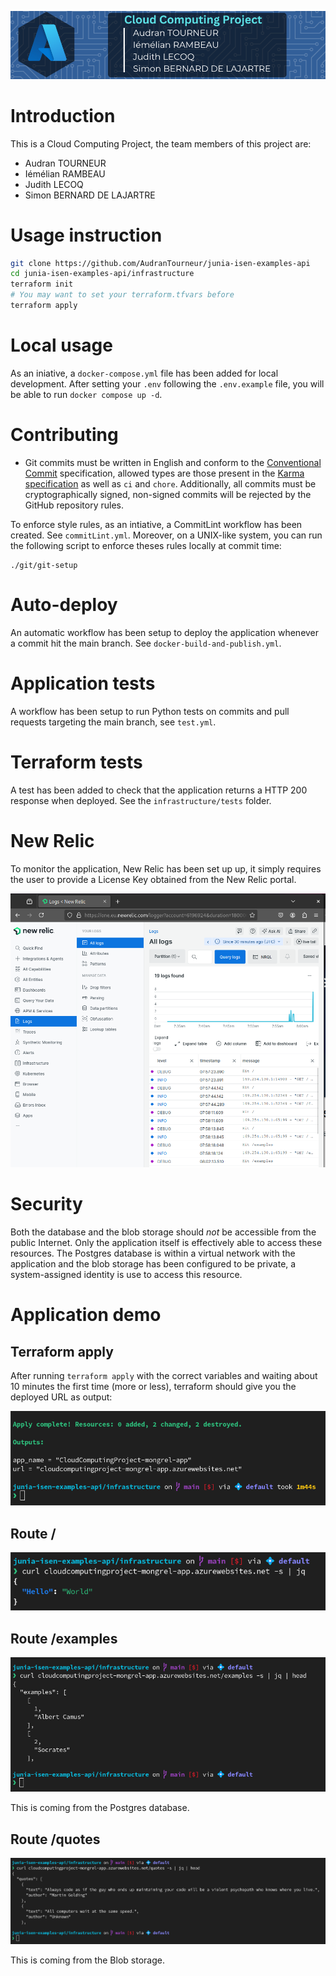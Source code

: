 ![banner](images/banner.png)

# Introduction

This is a Cloud Computing Project, the team members of this project are:
- Audran TOURNEUR
- Iémélian RAMBEAU
- Judith LECOQ
- Simon BERNARD DE LAJARTRE

# Usage instruction

```sh
git clone https://github.com/AudranTourneur/junia-isen-examples-api
cd junia-isen-examples-api/infrastructure
terraform init
# You may want to set your terraform.tfvars before
terraform apply
```

# Local usage

As an iniative, a `docker-compose.yml` file has been added for local development.
After setting your `.env` following the `.env.example` file, you will be able to run `docker compose up -d`.

# Contributing

- Git commits must be written in English and conform to the [Conventional Commit](https://www.conventionalcommits.org/en/v1.0.0/) specification, allowed types are those present in the [Karma specification](https://karma-runner.github.io/6.4/dev/git-commit-msg.html) as well as `ci` and `chore`.
Additionally, all commits must be cryptographically signed, non-signed commits will be rejected by the GitHub repository rules.

To enforce style rules, as an intiative, a CommitLint workflow has been created. See `commitLint.yml`.
Moreover, on a UNIX-like system, you can run the following script to enforce theses rules locally at commit time:

```shell
./git/git-setup
```

# Auto-deploy

An automatic workflow has been setup to deploy the application whenever a commit hit the main branch. See `docker-build-and-publish.yml`.

# Application tests

A workflow has been setup to run Python tests on commits and pull requests targeting the main branch, see `test.yml`.

# Terraform tests

A test has been added to check that the application returns a HTTP 200 response when deployed. See the `infrastructure/tests` folder.

# New Relic

To monitor the application, New Relic has been set up up, it simply requires the user to provide a License Key obtained from the New Relic portal.

![New Relic](images/new_relic.png)

# Security

Both the database and the blob storage should *not* be accessible from the public Internet. 
Only the application itself is effectively able to access these resources.
The Postgres database is within a virtual network with the application and the blob storage has been configured to be private, a system-assigned identity is use to access this resource.

# Application demo

## Terraform apply

After running `terraform apply` with the correct variables and waiting about 10 minutes the first time (more or less), terraform should give you the deployed URL as output:

![terraform_apply](images/terraform_apply.png)

## Route /

![route_index](images/route_index.png)

## Route /examples

![route_examples](images/route_examples.png)

This is coming from the Postgres database.

## Route /quotes

![route_quotes](images/route_quotes.png)

This is coming from the Blob storage.
